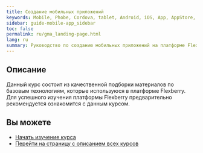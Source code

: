 ```yaml
---
title: Создание мобильных приложений 
keywords: Mobile, Phobe, Cordova, tablet, Android, iOS, App, AppStore, play market
sidebar: guide-mobile-app_sidebar
toc: false
permalink: ru/gma_landing-page.html
lang: ru
summary: Руководство по созданию мобильных приложений на платформе Flexberry.
---
```


## Описание
Данный курс состоит из качественной подборки материалов по базовым технологиям, которые используюся в платформе Flexberry. Для успешного изучения платформы Flexberry предварительно рекомендуется ознакомится с данным курсом.

## Вы можете

* [Начать изучение курса](gbt_information-system-design.html)
* [Перейти на страницу с описанием всех курсов](/ru/)

